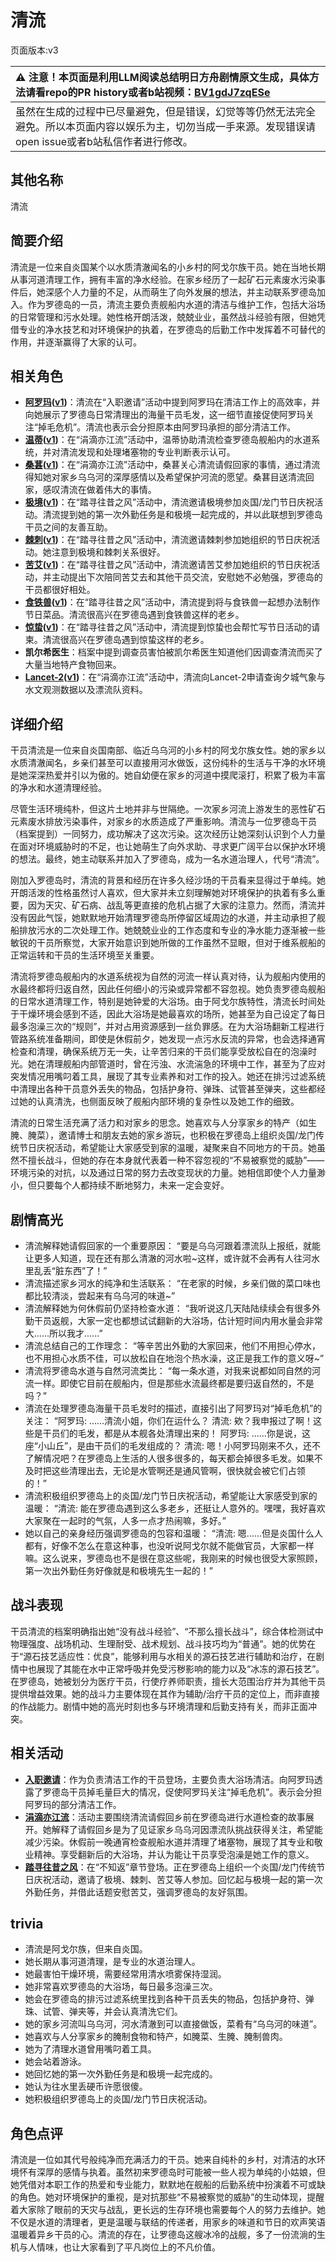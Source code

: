 # 清流
页面版本:v3
 

| :warning: 注意！本页面是利用LLM阅读总结明日方舟剧情原文生成，具体方法请看repo的PR history或者b站视频：[BV1gdJ7zqESe](https://www.bilibili.com/video/BV1gdJ7zqESe/)         |
|:----------------------------|
| 虽然在生成的过程中已尽量避免，但是错误，幻觉等等仍然无法完全避免。所以本页面内容以娱乐为主，切勿当成一手来源。发现错误请open issue或者b站私信作者进行修改。|



## 其他名称
清流
## 简要介绍
清流是一位来自炎国某个以水质清澈闻名的小乡村的阿戈尔族干员。她在当地长期从事河道清理工作，拥有丰富的净水经验。在家乡经历了一起矿石元素废水污染事件后，她深感个人力量的不足，从而萌生了向外发展的想法，并主动联系罗德岛加入。作为罗德岛的一员，清流主要负责舰船内水道的清洁与维护工作，包括大浴场的日常管理和污水处理。她性格开朗活泼，兢兢业业，虽然战斗经验有限，但她凭借专业的净水技艺和对环境保护的执着，在罗德岛的后勤工作中发挥着不可替代的作用，并逐渐赢得了大家的认可。
## 相关角色
-   **[阿罗玛](char_446_aroma.md)([v1](../chars/char_446_aroma.md))**：清流在“入职邀请”活动中提到阿罗玛在清洁工作上的高效率，并向她展示了罗德岛日常清理出的海量干员毛发，这一细节直接促使阿罗玛关注“掉毛危机”。清流也表示会分担原本由阿罗玛承担的部分清洁工作。
-   **[温蒂](char_400_weedy.md)([v1](../chars/char_400_weedy.md))**：在“涓滴亦江流”活动中，温蒂协助清流检查罗德岛舰船内的水道系统，并对清流发现和处理堵塞物的专业判断表示认可。
-   **[桑葚](char_473_mberry.md)([v1](../chars/char_473_mberry.md))**：在“涓滴亦江流”活动中，桑葚关心清流请假回家的事情，通过清流得知她对家乡乌乌河的深厚感情以及希望保护河流的愿望。桑葚目送清流回家，感叹清流在做着伟大的事情。
-   **[极境](char_401_elysm.md)([v1](../chars/char_401_elysm.md))**：在“踏寻往昔之风”活动中，清流邀请极境参加炎国/龙门节日庆祝活动。清流提到她的第一次外勤任务是和极境一起完成的，并以此联想到罗德岛干员之间的友善互助。
-   **[棘刺](char_293_thorns.md)([v1](../chars/char_293_thorns.md))**：在“踏寻往昔之风”活动中，清流邀请棘刺参加她组织的节日庆祝活动。她注意到极境和棘刺关系很好。
-   **[苦艾](char_405_absin.md)([v1](../chars/char_405_absin.md))**：在“踏寻往昔之风”活动中，清流邀请苦艾参加她组织的节日庆祝活动，并主动提出下次陪同苦艾去和其他干员交流，安慰她不必勉强，罗德岛的干员都很好相处。
-   **[食铁兽](char_241_panda.md)([v1](../chars/char_241_panda.md))**：在“踏寻往昔之风”活动中，清流提到将与食铁兽一起想办法制作节日菜品。清流很高兴在罗德岛遇到食铁兽这样的老乡。
-   **[惊蛰](char_306_leizi.md)([v1](../chars/char_306_leizi.md))**：在“踏寻往昔之风”活动中，清流提到惊蛰也会帮忙写节日活动的请柬。清流很高兴在罗德岛遇到惊蛰这样的老乡。
-   **凯尔希医生**：档案中提到调查员害怕被凯尔希医生知道他们因调查清流而买了大量当地特产食物回来。
-   **[Lancet-2](char_285_medic2.md)([v1](../chars/char_285_medic2.md))**：在“涓滴亦江流”活动中，清流向Lancet-2申请查询夕城气象与水文观测数据以及漂流队资料。
## 详细介绍
干员清流是一位来自炎国南部、临近乌乌河的小乡村的阿戈尔族女性。她的家乡以水质清澈闻名，乡亲们甚至可以直接用河水做饭，这份纯朴的生活与干净的水环境是她深深热爱并引以为傲的。她自幼便在家乡的河道中摸爬滚打，积累了极为丰富的净水和水道清理经验。

尽管生活环境纯朴，但这片土地并非与世隔绝。一次家乡河流上游发生的恶性矿石元素废水排放污染事件，对家乡的水质造成了严重影响。清流与一位罗德岛干员（档案提到）一同努力，成功解决了这次污染。这次经历让她深刻认识到个人力量在面对环境威胁时的不足，也让她萌生了向外求助、寻求更广阔平台以保护水环境的想法。最终，她主动联系并加入了罗德岛，成为一名水道治理人，代号“清流”。

刚加入罗德岛时，清流的背景和经历在许多久经沙场的干员看来显得过于单纯。她开朗活泼的性格虽然讨人喜欢，但大家并未立刻理解她对环境保护的执着有多么重要，因为天灾、矿石病、战乱等更直接的危机占据了大家的注意力。然而，清流并没有因此气馁，她默默地开始清理罗德岛所停留区域周边的水道，并主动承担了舰船排放污水的二次处理工作。她兢兢业业的工作态度和专业的净水能力逐渐被一些敏锐的干员所察觉，大家开始意识到她所做的工作虽然不显眼，但对于维系舰船的正常运转和干员的生活环境至关重要。

清流将罗德岛舰船内的水道系统视为自然的河流一样认真对待，认为舰船内使用的水最终都将归返自然，因此任何细小的污染或异常都不容忽视。她负责罗德岛舰船的日常水道清理工作，特别是她钟爱的大浴场。由于阿戈尔族特性，清流长时间处于干燥环境会感到不适，因此大浴场是她最喜欢的场所，她甚至为自己设定了每日最多泡澡三次的“规则”，并对占用资源感到一丝负罪感。在为大浴场翻新工程进行管路系统准备期间，即使是休假前夕，她发现一点污水反流的异常，也会选择通宵检查和清理，确保系统万无一失，让辛苦归来的干员们能享受放松自在的泡澡时光。她在清理舰船内部管道时，曾在污浊、水流湍急的环境中工作，甚至为了应对突发情况用嘴叼着工具，展现了其专业素养和对工作的投入。她还在排污过滤系统中清理出各种干员意外丢失的物品，包括护身符、弹珠、试管甚至弹夹，这些都经过她的认真清洗，也侧面反映了舰船内部环境的复杂性以及她工作的细致。

清流的日常生活充满了活力和对家乡的思念。她喜欢与人分享家乡的特产（如生腌、腌菜），邀请博士和朋友去她的家乡游玩，也积极在罗德岛上组织炎国/龙门传统节日庆祝活动，希望能让大家感受到家的温暖，凝聚来自不同地方的干员。她虽然不擅长战斗，但她的存在本身就代表着一种不容忽视的“不易被察觉的威胁”——环境污染的对抗，以及通过日常的努力去改变现状的力量。她相信即使个人力量渺小，但只要每个人都持续不断地努力，未来一定会变好。
## 剧情高光
- 清流解释她请假回家的一个重要原因：
  “要是乌乌河跟着漂流队上报纸，就能让更多人知道，现在还有那么清澈的河水啦~这样，或许就不会再有人往河水里乱丢“脏东西”了！”
- 清流描述家乡河水的纯净和生活联系：
  “在老家的时候，乡亲们做的菜口味也都比较清淡，尝起来有乌乌河的味道~”
- 清流解释她为何休假前仍坚持检查水道：
  “我听说这几天陆陆续续会有很多外勤干员返舰，大家一定也都想试试翻新的大浴场，估计短时间内用水量会非常大......所以我才......”
- 清流总结自己的工作理念：
  “等辛苦出外勤的大家回来，他们不用担心停水，也不用担心水质不佳，可以放松自在地泡个热水澡，这正是我工作的意义呀~”
- 清流将罗德岛水道与自然河流类比：
  “每一条水道，对我来说都如同自然的河流一样。即使它目前在舰船内，但是那些水流最终都是要归返自然的，不是吗？”
- 清流在处理罗德岛海量干员毛发时的描述，直接引出了阿罗玛对“掉毛危机”的关注：
  “阿罗玛: ......清流小姐，你们在运什么？
  清流: 欸？我申报过了啊！这些是干员们的毛发，都是从本舰各处清理出来的！
  阿罗玛: ......你是说，这座“小山丘”，是由干员们的毛发组成的？
  清流: 嗯！小阿罗玛刚来不久，还不了解情况吧？在罗德岛上生活的人很多很多的，每天都会掉很多毛发。如果不及时把这些清理出去，无论是水管啊还是通风管啊，很快就会被它们占领的！”
- 清流积极组织罗德岛上的炎国/龙门节日庆祝活动，希望能让大家感受到家的温暖：
  “清流: 能在罗德岛遇到这么多老乡，还挺让人意外的。嘿嘿，我好喜欢大家聚在一起时的气氛，人多一点才热闹嘛，多好。”
- 她以自己的亲身经历强调罗德岛的包容和温暖：
  “清流: 嗯......但是炎国什么人都有，好像不怎么在意这种事，也没听说阿戈尔就不能做官员，大家都一样嘛。这么说来，罗德岛也不是很在意这些呢，我刚来的时候也很受大家照顾，第一次出外勤任务好像就是和极境先生一起的！”
## 战斗表现
干员清流的档案明确指出她“没有战斗经验”、“不那么擅长战斗”，综合体检测试中物理强度、战场机动、生理耐受、战术规划、战斗技巧均为“普通”。她的优势在于“源石技艺适应性：优良”，能够利用与水相关的源石技艺进行辅助和治疗，在剧情中也展现了其能在水中正常呼吸并免受污秽影响的能力以及“冰冻的源石技艺”。在罗德岛，她被划分为医疗干员，行使疗养师职责，擅长大范围治疗并为其他干员提供增益效果。她的战斗力主要体现在其作为辅助/治疗干员的定位上，而非直接的作战能力。剧情中她的高光时刻也多与环境清理和后勤支持有关，而非正面冲突。
## 相关活动
-   **[入职邀请](../stories/story_aroma_set_1.md)**：作为负责清洁工作的干员登场，主要负责大浴场清洁。向阿罗玛透露了罗德岛干员掉毛量巨大的情况，促使阿罗玛关注“掉毛危机”。表示会分担阿罗玛的部分清洁工作。
-   **[涓滴亦江流](../stories/story_finlpp_set_1.md)**：活动主要围绕清流请假回乡前在罗德岛进行水道检查的故事展开。她解释了请假回乡是为了见证家乡乌乌河因漂流队挑战获得关注，希望能减少污染。休假前一晚通宵检查舰船水道并清理了堵塞物，展现了其专业和敬业精神。享受翻新后的大浴场，并认为能让干员享受泡澡是她工作的意义。
-   **[踏寻往昔之风](../stories/act13d0.md)**：在“不知返”章节登场。正在罗德岛上组织一个炎国/龙门传统节日庆祝活动，邀请了极境、棘刺、苦艾等人参加。回忆起与极境一起的第一次外勤任务，并借此话题安慰苦艾，强调罗德岛的友好氛围。
## trivia
*   清流是阿戈尔族，但来自炎国。
*   她长期从事河道清理，是专业的水道治理人。
*   她最害怕干燥环境，需要经常用清水喷雾保持湿润。
*   她非常喜欢罗德岛的大浴场，每日最多泡澡三次。
*   她会在罗德岛的排污过滤系统里找到各种干员丢失的物品，包括护身符、弹珠、试管、弹夹等，并会认真清洗它们。
*   她的家乡河流叫乌乌河，河水清澈到可以直接做饭，菜肴有“乌乌河的味道”。
*   她喜欢与人分享家乡的腌制食物和特产，如腌菜、生腌、腌制兽肉。
*   她为了清理水道曾用嘴叼着工具。
*   她会站着游泳。
*   她回忆她的第一次外勤任务是和极境一起完成的。
*   她认为往水里丢硬币许愿很傻。
*   她积极组织罗德岛上的炎国/龙门节日庆祝活动。
## 角色点评
清流是一位如其代号般纯净而充满活力的干员。她来自纯朴的乡村，对清洁的水环境怀有深厚的感情与执着。虽然初来罗德岛时可能被一些人视为单纯的小姑娘，但她凭借对本职工作的热爱和专业能力，默默地在舰船的后勤系统中扮演着不可或缺的角色。她对环境保护的重视，是对抗那些“不易被察觉的威胁”的生动体现，提醒着大家除了眼前的天灾与战乱，更长远的生存环境也需要每个人的努力去维护。她不仅是水道的清理者，更是温暖与联结的传递者，用家乡的味道和节日的欢声笑语温暖着异乡干员的心。清流的存在，让罗德岛这艘冰冷的战舰，多了一份流淌的生机与人情味，也让大家看到了平凡岗位上的不凡价值。